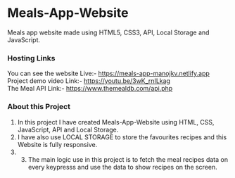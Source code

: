 # Meals-App-Website
Meals app website made using HTML5, CSS3, API, Local Storage and JavaScript.

### Hosting Links <br>
You can see the website Live:- https://meals-app-manojkv.netlify.app <br>
Project demo video Link:- https://youtu.be/3wK_rnILkag <br>
The Meal API Link:- https://www.themealdb.com/api.php <br>

### About this Project <br>
1. In this project I have created Meals-App-Website using HTML, CSS, JavaScript, API and Local Storage. <br>
2. I have also use LOCAL STORAGE to store the favourites recipes and this Website is fully responsive. <br>
3. 3. The main logic use in this project is to fetch the meal recipes data on every keypresss and use the data to show recipes on the screen.
